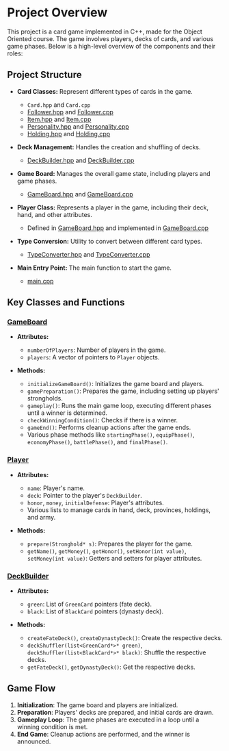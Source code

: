 # Project Overview

This project is a card game implemented in C++, made for the Object Oriented course. The game involves players, decks of cards, and various game phases. Below is a high-level overview of the components and their roles:

## Project Structure

- **Card Classes:** Represent different types of cards in the game.
  - `Card.hpp` and `Card.cpp`
  - [Follower.hpp](card_game/include/Follower.hpp) and [Follower.cpp](card_game/src/Follower.cpp)
  - [Item.hpp](card_game/include/Item.hpp) and [Item.cpp](card_game/src/Item.cpp)
  - [Personality.hpp](card_game/include/Personality.hpp) and [Personality.cpp](card_game/src/Personality.cpp)
  - [Holding.hpp](card_game/include/Holding.hpp) and [Holding.cpp](card_game/src/Holding.cpp)

- **Deck Management:** Handles the creation and shuffling of decks.
  - [DeckBuilder.hpp](card_game/include/DeckBuilder.hpp) and [DeckBuilder.cpp](card_game/src/DeckBuilder.cpp)

- **Game Board:** Manages the overall game state, including players and game phases.
  - [GameBoard.hpp](card_game/include/GameBoard.hpp) and [GameBoard.cpp](card_game/src/GameBoard.cpp)

- **Player Class:** Represents a player in the game, including their deck, hand, and other attributes.
  - Defined in [GameBoard.hpp](card_game/include/GameBoard.hpp) and implemented in [GameBoard.cpp](card_game/src/GameBoard.cpp)

- **Type Conversion:** Utility to convert between different card types.
  - [TypeConverter.hpp](card_game/include/TypeConverter.hpp) and [TypeConverter.cpp](card_game/src/TypeConverter.cpp)

- **Main Entry Point:** The main function to start the game.
  - [main.cpp](card_game/src/main.cpp)

## Key Classes and Functions

### [GameBoard](card_game/include/GameBoard.hpp)

- **Attributes:**
  - `numberOfPlayers`: Number of players in the game.
  - `players`: A vector of pointers to `Player` objects.

- **Methods:**
  - `initializeGameBoard()`: Initializes the game board and players.
  - `gamePreparation()`: Prepares the game, including setting up players' strongholds.
  - `gameplay()`: Runs the main game loop, executing different phases until a winner is determined.
  - `checkWinningCondition()`: Checks if there is a winner.
  - `gameEnd()`: Performs cleanup actions after the game ends.
  - Various phase methods like `startingPhase()`, `equipPhase()`, `economyPhase()`, `battlePhase()`, and `finalPhase()`.

### [Player](card_game/include/GameBoard.hpp)

- **Attributes:**
  - `name`: Player's name.
  - `deck`: Pointer to the player's `DeckBuilder`.
  - `honor`, `money`, `initialDefense`: Player's attributes.
  - Various lists to manage cards in hand, deck, provinces, holdings, and army.

- **Methods:**
  - `prepare(Stronghold* s)`: Prepares the player for the game.
  - `getName()`, `getMoney()`, `getHonor()`, `setHonor(int value)`, `setMoney(int value)`: Getters and setters for player attributes.

### [DeckBuilder](card_game/include/DeckBuilder.hpp)

- **Attributes:**
  - `green`: List of `GreenCard` pointers (fate deck).
  - `black`: List of `BlackCard` pointers (dynasty deck).

- **Methods:**
  - `createFateDeck()`, `createDynastyDeck()`: Create the respective decks.
  - `deckShuffler(list<GreenCard*>* green)`, `deckShuffler(list<BlackCard*>* black)`: Shuffle the respective decks.
  - `getFateDeck()`, `getDynastyDeck()`: Get the respective decks.

## Game Flow

1. **Initialization**: The game board and players are initialized.
2. **Preparation**: Players' decks are prepared, and initial cards are drawn.
3. **Gameplay Loop**: The game phases are executed in a loop until a winning condition is met.
4. **End Game**: Cleanup actions are performed, and the winner is announced.